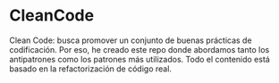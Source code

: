 # CleanCode
Clean Code: busca promover un conjunto de buenas prácticas de codificación. Por eso, he creado este repo donde abordamos tanto los antipatrones como los patrones más utilizados. Todo el contenido está basado en la refactorización de código real.
